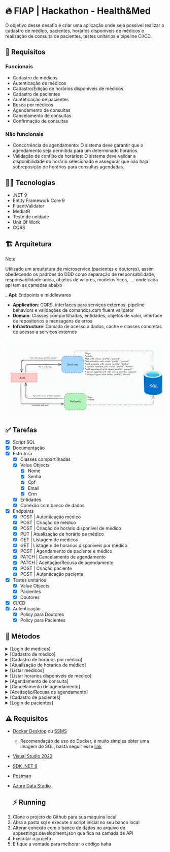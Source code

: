 # 🔥 FIAP | Hackathon - Health&Med

O objetivo desse desafio é criar uma aplicação onde seja possível realizar o cadastro de médico, pacientes, horários disponíveis de médicos e realização de consulta de pacientes, testes unitários e pipeline CI/CD.

## :stop_sign: Requisitos
### Funcionais
- Cadastro de médicos
- Autenticação de médicos
- Cadastro/Edição de horários dísponiveis de médicos
- Cadastro de pacientes
- Aunteticação de pacientes
- Busca por médicos
- Agendamento de consultas
- Cancelamento de consultas
- Confirmação de consultas

### Não funcionais
- Concorrência de agendamento: O sistema deve garantir que o agendamento seja permitida para um determinado horários.
- Validação de conflito de horários: O sistema deve validar a disponibilidade do horário selecionado e assegurar que não haja sobreposição de horários para consultas agendadas.

## :woman_technologist: Tecnologias
- .NET 9
- Entity Framework Core 9
- FluentValidator
- MediatR
- Teste de unidade
- Unit Of Work
- CQRS

## :building_construction: Arquitetura
> [!NOTE]
> Utilizado um arquitetura de microservice (pacientes e doutores), assim obedecendo os padrões do DDD como separação de responsabilidade, responsabilidade única, objetos de valores, modelos ricos, .... onde cada api tem as camadas abaixo

_ **Api**: Endpoints e middlewares
- **Application**: CQRS, interfaces para serviços externos, pipeline behaviors e validações de comandos.com fluent validator
- **Domain**: Classes compartilhadas, entidades, objetos de valor, interface de repositorios e mensagens de erros
- **Infrastructure**: Camada de acesso a dados, cache e classes concretas de acesso a serviços externos

<img src="./.assets/arch.png">

<!--## :deciduous_tree: Projeto
 src
    |-- building blocks
    |   |-- Hackathon.HealthMed.Kernel
    |   |   |-- DomainObjects (Aggragate, Value objects compartilhados)
    |   |   |-- Shared (Result pattern)
    |   |-- Hacktahon.HealthMed.Api.Core
    |   |   |-- Identidade (Dados compartilhado de autenticação)
    |-- services
    |   |-- medicos
    |   |   |-- Hackathon.HealtMed.Medico.Api
    |   |   |   |-- Controllers
    |   |   |   |-- Configuration (DI)
    |   |   |-- Hackathon.HealtMed.Medico.Application
    |   |   |   |-- CQRS
    |   |   |   |-- Abstrações (Interfaces de serviços externos)
    |   |   |-- Hackathon.HealtMed.Medico.Domain (Entidades)
    |   |   |   |-- Entidadades
    |   |   |-- Hackathon.HealtMed.Medico.Infrastructure (Banco de dados, serviços externos e cache)
    |   |   |   |-- Data (Acesso a banco)
    |   |   |   |-- Repositorios
    |   |-- pacientes
    |   |   |-- Hackathon.HealthMed.Pacientes.Api (Controller, entidades, validações)
tests
    |--  -->

## :white_check_mark: Tarefas
- [x] Script SQL
- [x] Documentação
- [x] Estrutura
    - [x] Classes compartilhadas
    - [x] Value Objects
        - [x] Nome
        - [x] Senha
        - [x] Cpf
        - [x] Email
        - [x] Crm
    - [x] Entidades
    - [x] Conexão com banco de dados
- [x] Endpoints
    - [x] POST | Autenticação médico
    - [x] POST | Criação de médico
    - [x] POST | Criação de horário disponível de médico
    - [x] PUT | Atualização de horário de médico
    - [x] GET | Listagem de medicos
    - [x] GET | Listagem de horarios disponiveis por médico
    - [x] POST | Agendamento de paciente e médico
    - [x] PATCH | Cancelamento de agendamento
    - [x] PATCH | Aceitação/Recusa de agendamento
    - [x] POST | Criação paciente
    - [x] POST | Autenticação paciente
- [x] Testes unitários
    - [x] Value Objects
    - [x] Pacientes
    - [x] Doutores
- [x] CI/CD
- [x] Autenticação
    - [x] Policy para Doutores
    - [x] Policy para Pacientes
    
## :bookmark: Métodos
<details>
    <summary>[Login de medicos]</summary>

```http
POST /api/v1/doctors/login
```

- #### Caso de sucesso
    - Será retornado um status code 200 com token


- #### Validação de dados
    - Caso o `email` informado não seja valido será retornado um BadRequest
    - Caso o `password` informado não seja valido será retornado um BadRequest

- #### Atributos
| Propriedade | Tipo | Obrigatório | Descrição | Exemplo válido | Exemplo inválido |
|----|----|----|----|----|----|
| Crm | String | Sim | Deve ser informado um crm válido | 123456 | teste |
| Password | String | Sim | Deve ser informado no mínimo 8 chars, 1 letra maiúscula, 1 letra min´´uscula, 1 numero e 1 char especial | Teste@123 | Teste

- #### Exemplo Request
    - ##### Válido
    ```json
    {
        "crm": "123456",
        "password": "Teste123*"
    }
    ```
    - ##### Response - Será retornado um Token
    ```
    "28eb0baa-e67a-4f64-86e1-cfa1326301c6"
    ```
    - ##### Validação - Password inválido
    ```json
    {
        "type": "https://tools.ietf.org/html/rfc7231#section-6.5.1",
        "title": "Password.Empty",
        "status": 400,
        "detail": "Password is empty"
    }
    ```
</details>
<details>
    <summary>[Cadastro de médico]</summary>

```http
POST /api/v1/doctors
```

- #### Caso de sucesso
    - Será retornado um status code 200 com o Id cadastrado do médico

- #### Caso de uso
    - Caso o `email` informado já esteja registrado será retornado um BadRequest
    - Caso o `cpf` informado já esteja registrado será retornado um BadRequest
    - Caso o `crm` informado já esteja registrado será retornado um BadRequest

- #### Validação de dados
    - Caso o `name` informado não seja valido será retornado um BadRequest
    - Caso o `email` informado não seja valido será retornado um BadRequest
    - Caso o `cpf` informado não seja valido será retornado um BadRequest
    - Caso o `crm` informado não seja valido será retornado um BadRequest

- #### Atributos
| Propriedade | Tipo | Obrigatório | Descrição | Exemplo válido | Exemplo inválido |
|----|----|----|----|----|----|
| Name | String | Sim | Deve ser informado o nome completo com apenas letras | Gabriel Teste | T3st#
| Email | String | Sim | Deve ser informado um e-mail válido | teste@gmail.com | teste@gmail |
| Cpf | String | Sim | Deve ser informado um cpf válido sem pontos e traço | 21644957051 | 216.449.570-51 |
| Crm | String | Sim | Só será permitido numeros, com número entre 6 e 7 | 1456214 | 154e45 |
| Password | String | Sim | Deve ser informado no mínimo 8 chars, 1 letra maiúscula, 1 letra min´´uscula, 1 numero e 1 char especial | Teste@123 | Teste
| Specialty | Enum | Sim | Deve ser informado a especialidade do médico | 1 | Cardiologista
    - 0 = Cardiology
    - 1 = Dermatology
    - 2 = Endocrinology
    - 3 = Gastroenterology
    - 4 = GeneralPractice
    - 5 = Gynecology
    - 6 = InfectiousDiseases
    - 7 = Nephrology
    - 8 = Neurology
    - 9 = Ophthalmology
    - 10 = Orthopedics
    - 11 = Otorhinolaryngology
    - 12 = Pediatrics
    - 13 = Psychiatry
    - 14 = Pulmonology
    - 15 = Radiology
    - 16 = Rheumatology
    - 17 = Urolog

- #### Exemplo Request
    - ##### Válido
    ```json
    {
        "name": "Gabriel Porto",
        "email": "gabriel.porto@teste.com",
        "cpf": "21644957051",
        "crm": "1456214",
        "password": "Teste123*"
    }
    ```
    - ##### Response - Será retornado um Guid com o Id do médico
    ```
    "28eb0baa-e67a-4f64-86e1-cfa1326301c6"
    ```
     - ##### Caso de uso - crm já cadastrado
    ```json
    {
        "type": "https://tools.ietf.org/html/rfc7231#section-6.5.1",
        "title": "Médico.CrmJaCadastrado",
        "status": 400,
        "detail": " O crm '123456' iformado já está cadastrado"
    }
    ```
    - ##### Validação - Nome inválido
    ```json
    {
        "type": "https://tools.ietf.org/html/rfc7231#section-6.5.1",
        "title": "Nome.NomeIncompleto",
        "status": 400,
        "detail": "Informe o nome completo"
    }
    ```
</details>
<details>
    <summary>[Cadastro de horarios por médico]</summary>

```http
POST /api/v1/doctors/schedule
```

- ### Autenticação
    - So é possível ser acessado por um doutor logado

- #### Caso de sucesso
    - Será retornado um status code 200 com o Id do horario cadastrado

- #### Caso de uso
    - Caso o `Id` informado não esteja registrado será retornado um NotFound
    - Caso o `date` informado seja uma data menor que a atual, será retornado um BadRequest
    - Caso o `start` ou `end` informado entre em conflito com algum horário cadastrado, será retornado um Conflict
    - Caso o `start` seja maior que o `end` será retornado um BadRequest
    - Caso o `start` ou `end` seja uma data inválida será retornado um BadRequest

- #### Atributos
| Propriedade | Tipo | Obrigatório | Descrição | Exemplo válido | Exemplo inválido |
|----|----|----|----|----|----|
| DoctorId | Guid | Sim | Deve ser informado o Id do doutor | 273b548a-63bc-424f-bb6a-0f60052c0f7a | T3st#
| Date | DateOnly | Sim | Deve ser informado uma data válida | "2025-01-01" | "01-12-2029" |
| Start | TimeSpan | Sim | Deve ser informado um horário válido | "09:23" | "15" |
| End | TimeSpan | Sim | Deve ser informado um horário válido | "11:00" | "25" |
| Price | Decimal | Sim | Deve ser informado o preço do agendamento | 299.99 | "25" |

- #### Exemplo Request
    - ##### Válido
    ```json
    {
        "doctorId": "273b548a-63bc-424f-bb6a-0f60052c0f7a",
        "date": "2025-01-31",
        "start": "09:42",
        "end": "10:00"
    }
    ```
    - ##### Response - Será retornado um Guid com o Id do médico
    ```
    "28eb0baa-e67a-4f64-86e1-cfa1326301c6"
    ```
     - ##### Caso de uso - Doutor não encontrado
    ```json
    {
        "type": "https://tools.ietf.org/html/rfc7231#section-6.5.4",
        "title": "Doctor.NotFound",
        "status": 404,
        "detail": "Doctor not found",
        "traceId": "00-73e350dc2606f3a74e699e599ddcd1fa-cb54e2e1ccc57acd-00"
    }
    ```
    - ##### Caso de uso - Horario já cadastrado
    ```json
    {
        "type": "https://tools.ietf.org/html/rfc7231#section-6.5.8",
        "title": "DoctorSchedule.ScheduleIsNotFree",
        "status": 409,
        "detail": "Doctor schedule is not free.",
        "traceId": "00-3bc071319f22599bb89ade8d0544533a-fe9df2d0d7610588-00"
    }
    ```
</details>
<details>
    <summary>[Atualização de horarios de médico]</summary>

```http
PUT /api/v1/doctors/{doctorScheduleId}/schedule
```

- ### Autenticação
    - So é possível ser acessado por um doutor logado

- #### Caso de sucesso
    - Será retornado um status code 204

- #### Caso de uso
    - Caso o `DoctorScheduleId` informado não esteja registrado será retornado um NotFound
    - Caso o `date` informado seja uma data menor que a atual, será retornado um BadRequest
    - Caso o `start` ou `end` informado entre em conflito com algum horário cadastrado, será retornado um Conflict
    - Caso o `start` seja maior que o `end` será retornado um BadRequest
    - Caso o `start` ou `end` seja uma data inválida será retornado um BadRequest
    - Caso o status do Schedule esteja para Pendente ou Aceito, será retornando um BadRequest

- #### Atributos
| Propriedade | Tipo | Obrigatório | Descrição | Exemplo válido | Exemplo inválido |
|----|----|----|----|----|----|
| DoctorScheduleId | Guid | Sim | Deve ser informado o Id do agendamento | 273b548a-63bc-424f-bb6a-0f60052c0f7a | T3st#
| Date | DateOnly | Sim | Deve ser informado uma data válida | "2025-01-01" | "01-12-2029" |
| Start | TimeSpan | Sim | Deve ser informado um horário válido | "09:23" | "15" |
| End | TimeSpan | Sim | Deve ser informado um horário válido | "11:00" | "25" |
| Price | Decimal | Sim | Deve ser informado o preço do agendamento | 299.99 | "25" |

- #### Exemplo Request
    - ##### Válido
    ```json
    {
        "doctorScheduleId": "273b548a-63bc-424f-bb6a-0f60052c0f7a",
        "date": "2025-01-31",
        "start": "09:42",
        "end": "10:00"
    }
    ```
    - ##### Response - 204 NoContent
    ```
    ```
     - ##### Caso de uso - Doutor não encontrado
    ```json
    {
        "type": "https://tools.ietf.org/html/rfc7231#section-6.5.4",
        "title": "Doctor.NotFound",
        "status": 404,
        "detail": "Doctor not found",
        "traceId": "00-73e350dc2606f3a74e699e599ddcd1fa-cb54e2e1ccc57acd-00"
    }
    ```
    - ##### Caso de uso - Horario já cadastrado
    ```json
    {
        "type": "https://tools.ietf.org/html/rfc7231#section-6.5.8",
        "title": "DoctorSchedule.ScheduleIsNotFree",
        "status": 409,
        "detail": "Doctor schedule is not free.",
        "traceId": "00-3bc071319f22599bb89ade8d0544533a-fe9df2d0d7610588-00"
    }
    ```
</details>
<details>
    <summary>[Listar medicos]</summary>

```http
GET /api/v1/doctors?page=1
```

- ### Autenticação
    - So é possível ser acessado por um paciente logado

- #### Caso de sucesso
    - Será retornado uma objeto tipo PagedList com dados de paginação

- #### Query Parametros
| Propriedade | Tipo | Obrigatório | Descrição | Exemplo válido | Exemplo inválido |
|----|----|----|----|----|----|
| Page | Number | Sim | Deve ser informado a página posicionada | 2 | false |
| PageSize | Number | Sim | Deve ser informado a quantidade que se deseja obter por página | 10 | false |
| Search | String |Não | Pode ser informado o nome, email, cpf ou crm para filtro | João |  |
| Specialty | Enum | Não | Pode ser informado a especialidade do médico para filtro | 1 | Testet |


- #### Exemplo Response
    - ##### Listagem
    ```json
    {
        "page": 1,
        "pageSize": 10,
        "totalCount": 20,
        "hasNextPage": true,
        "hasPreviousPage": false,
        "items": [
            {
                "doctorId: ": "62db978f-9999-45c9-9304-2d12554bd038",
                "name": "Hugo Almeida",
                "email": "hugo.almeida@teste.com",
                "cpf": "21644957051",
                "crm": "1456214",
                "specialty": 2
            },
            {
                "doctorId: ": "62db978f-9999-45c9-9304-2d12554bd038",
                "name": "Lucas Rocha",
                "email": "lucas.rocha@teste.com",
                "cpf": "21644957051",
                "crm": "1456213",
                "specialty": 1
            }
        ]
    }
    ```
</details>
<details>
    <summary>[Listar horarios disponiveis de medico]</summary>

```http
GET /api/v1/doctors/{doctorId}/available-schedule
```

- ### Autenticação
    - So é possível ser acessado por um paciente logado

- #### Caso de sucesso
    - Será retornado uma lista com os horarios disponiveis do médico informado

- #### Caso de uso
    - Caso o `doctorId` informado não esteja cadastrado, será retornado um 404

- #### Query Parametros
| Propriedade | Tipo | Obrigatório | Descrição | Exemplo válido | Exemplo inválido |
|----|----|----|----|----|----|
| DoctorId | Guid | Sim | Deve ser informado o id do médico | "62db978f-9999-45c9-9304-2d12554bd038" | false |

- #### Exemplo Response
    - ##### Listagem
    ```json
    [
        {
            "doctorScheduleId: ": "62db978f-9999-45c9-9304-2d12554bd038",
            "date": "2025-01-31",
            "start": "09:42",
            "end": "10:00",
            "price": 100.98
        },
        {
            "doctorScheduleId: ": "62db978f-9999-45c9-9304-2d12554bd038",
            "date": "2025-01-31",
            "start": "22:10",
            "end": "23:00",
            "price": 200.98
        }
    ]
    ```
</details>
<details>
    <summary>[Agendamento de consulta]</summary>

```http
POST /api/v1/doctors/{doctorScheduleId}/{patientId}/appointment
```

- ### Autenticação
    - So é possível ser acessado por um paciente logado

- #### Caso de sucesso
    - Será retornado um status code 204 NoContent

- #### Caso de uso
    - Caso o `DoctorScheduleId` informado não esteja registrado será retornado um NotFound
    - Caso o `PatientId` informado não esteja registrado será retornado um NotFound
    - Caso o `DoctorScheduleId` informado não esteja com status de `Free` será retornado um BadRequest

- #### Parametros de rota
| Propriedade | Tipo | Obrigatório | Descrição | Exemplo válido | Exemplo inválido |
|----|----|----|----|----|----|
| DoctorScheduleId | Guid | Sim | Deve ser informado o Id do horarios disponivel do doutor | 273b548a-63bc-424f-bb6a-0f60052c0f7a | T3st#
| PatientId | Guid | Sim | Deve ser informado o Id do paciente | 273b548a-63bc-424f-bb6a-0f60052c0f7a | T3st#

- #### Exemplo Request
    - ##### Válido
    ```json (não necessário)
    ```
    - ##### Response
    ```
    ```
     - ##### Caso de uso - Doutor não encontrado
    ```json
    {
        "type": "https://tools.ietf.org/html/rfc7231#section-6.5.4",
        "title": "DoctorSchedule.NotFound",
        "status": 404,
        "detail": "DoctorSchedule not found",
        "traceId": "00-73e350dc2606f3a74e699e599ddcd1fa-cb54e2e1ccc57acd-00"
    }
    ```
    - ##### Caso de uso - Horario já cadastrado
    ```json
    {
        "type": "https://tools.ietf.org/html/rfc7231#section-6.5.8",
        "title": "DoctorSchedule.ScheduleIsNotFree",
        "status": 409,
        "detail": "Doctor schedule is not free.",
        "traceId": "00-3bc071319f22599bb89ade8d0544533a-fe9df2d0d7610588-00"
    }
    ```
</details>
<details>
    <summary>[Cancelamento de agendamento]</summary>

```http
PATCH /api/v1/doctors/{doctorScheduleId}/appointment/cancel
```

- ### Autenticação
    - So é possível ser acessado por um doutor logado

- #### Caso de sucesso
    - Será retornado um status code 204 NoContent

- #### Caso de uso
    - Caso o `DoctorScheduleId` informado não esteja registrado será retornado um NotFound
    - Caso o `DoctorScheduleId` informado não esteja com status de `Pending` será retornado um BadRequest

- #### Parametros de rota
| Propriedade | Tipo | Obrigatório | Descrição | Exemplo válido | Exemplo inválido |
|----|----|----|----|----|----|
| DoctorScheduleId | Guid | Sim | Deve ser informado o Id do horarios disponivel do doutor | 273b548a-63bc-424f-bb6a-0f60052c0f7a | T3st# |

- #### Atributos
| Propriedade | Tipo | Obrigatório | Descrição | Exemplo válido | Exemplo inválido |
|----|----|----|----|----|----|
| Reason | String | Sim | Deve ser informado o motivo do cancelamento | Nao poderei ir a consulta | null |

- #### Exemplo Request
    - ##### Válido
    ```json 
    {
        "reason": "não poderei comparecer"
    }
    ```
    - ##### Response
    ```
    ```
    - ##### Caso de uso - Status inválido
    ```json
    {
        "type": "https://tools.ietf.org/html/rfc7231#section-6.5.1",
        "title": "DoctorSchedule.IsNotPending",
        "status": 400,
        "detail": "Doctor schedule is not pending.",
        "traceId": "00-4f57e8edb2a2faf10aea56a48c513d59-9a7f6cc87de71504-00"
    }
    ```
</details>
<details>
    <summary>[Aceitação/Recusa de agendamento]</summary>

```http
PATCH /api/v1/doctors/{doctorScheduleId}/appointment/status:{status}
```

- ### Autenticação
    - So é possível ser acessado por um doutor logado

- #### Caso de sucesso
    - Será retornado um status code 204 NoContent

- #### Caso de uso
    - Caso o `DoctorScheduleId` informado não esteja registrado será retornado um NotFound
    - Caso o `DoctorScheduleId` informado não esteja com status de `Pending` será retornado um BadRequest

- #### Parametros de rota
| Propriedade | Tipo | Obrigatório | Descrição | Exemplo válido | Exemplo inválido |
|----|----|----|----|----|----|
| DoctorScheduleId | Guid | Sim | Deve ser informado o Id do horarios disponivel do doutor | 273b548a-63bc-424f-bb6a-0f60052c0f7a | T3st# |
| Status | Bool | Sim | Deve ser informado se o agendamento foi aceito ou não | True | 0 |

- #### Exemplo Request
    - ##### Válido
    ```json (não necessário)
    ```
    - ##### Response
    ```
    ```
     - ##### Caso de uso - Doutor não encontrado
    ```json
    {
        "type": "https://tools.ietf.org/html/rfc7231#section-6.5.4",
        "title": "DoctorSchedule.NotFound",
        "status": 404,
        "detail": "DoctorSchedule not found",
        "traceId": "00-73e350dc2606f3a74e699e599ddcd1fa-cb54e2e1ccc57acd-00"
    }
    ```
    - ##### Caso de uso - Horario já cadastrado
    ```json
    {
        "type": "https://tools.ietf.org/html/rfc7231#section-6.5.1",
        "title": "DoctorSchedule.IsNotPending",
        "status": 400,
        "detail": "Doctor schedule is not pending.",
        "traceId": "00-4f57e8edb2a2faf10aea56a48c513d59-9a7f6cc87de71504-00"
    }
    ```
</details>
<details>
    <summary>[Cadastro de pacientes]</summary>

```http
POST /api/v1/patients
```

- #### Caso de sucesso
    - Será retornado um status code 200 com o Id cadastrado do paciente

- #### Caso de uso
    - Caso o `email` informado já esteja registrado será retornado um BadRequest
    - Caso o `cpf` informado já esteja registrado será retornado um BadRequest

- #### Validação de dados
    - Caso o `name` informado não seja valido será retornado um BadRequest
    - Caso o `email` informado não seja valido será retornado um BadRequest
    - Caso o `cpf` informado não seja valido será retornado um BadRequest
    - Caso o `password` informado não seja valido será retornado um BadRequest

- #### Atributos
| Propriedade | Tipo | Obrigatório | Descrição | Exemplo válido | Exemplo inválido |
|----|----|----|----|----|----|
| Name | String | Sim | Deve ser informado o nome completo com apenas letras | Gabriel Teste | T3st#
| Email | String | Sim | Deve ser informado um e-mail válido | teste@gmail.com | teste@gmail |
| Cpf | String | Sim | Deve ser informado um cpf válido sem pontos e traço | 21644957051 | 216.449.570-51 |
| Passoword | String | Sim | Deve ser informado no mínimo 8 chars, 1 letra maiúscula, 1 letra min´´uscula, 1 numero e 1 char especial | Teste@123 | Teste

- #### Exemplo Request
    - ##### Válido
    ```json
    {
        "name": "Gabriel Porto",
        "email": "gabriel.porto@teste.com",
        "cpf": "21644957051",
        "password": "Teste123*"
    }
    ```
    - ##### Response - Será retornado um Guid com o Id do paciente
    ```
    "28eb0baa-e67a-4f64-86e1-cfa1326301c6"
    ```
     - ##### Caso de uso - email já cadastrado
    ```json
    {
        "type": "https://tools.ietf.org/html/rfc7231#section-6.5.1",
        "title": "Paciente.EmailJaCadastrado",
        "status": 400,
        "detail": "O email 'teste@exemplo.com' informado já está cadastrado"
    }
    ```
    - ##### Validação - Nome inválido
    ```json
    {
        "type": "https://tools.ietf.org/html/rfc7231#section-6.5.1",
        "title": "Nome.NomeIncompleto",
        "status": 400,
        "detail": "Informe o nome completo"
    }
    ```
</details>
<details>
    <summary>[Login de pacientes]</summary>

```http
POST /api/v1/patients/login
```

- #### Caso de sucesso
    - Será retornado um status code 200 com token

- #### Validação de dados
    - Caso o `email` informado não seja valido será retornado um BadRequest
    - Caso o `cpf` informado não seja valido será retornado um BadRequest
    - Caso o `password` informado não seja valido será retornado um BadRequest

- #### Atributos
| Propriedade | Tipo | Obrigatório | Descrição | Exemplo válido | Exemplo inválido |
|----|----|----|----|----|----|
| Email | String | Não | Deve ser informado um e-mail válido | teste@gmail.com | teste@gmail |
| Cpf | String | Não | Deve ser informado um cpf válido | 83351678002 | 11122233344 |
| Password | String | Sim | Deve ser informado no mínimo 8 chars, 1 letra maiúscula, 1 letra min´´uscula, 1 numero e 1 char especial | Teste@123 | Teste

- #### Exemplo Request
    - ##### Válido
    ```json
    {
        "email": "gabriel.porto@teste.com",
        "password": "Teste123*"
    }
    ```
    - ##### Response - Será retornado um Token
    ```
    "28eb0baa-e67a-4f64-86e1-cfa1326301c6"
    ```
    - ##### Validação - Password inválido
    ```json
    {
        "type": "https://tools.ietf.org/html/rfc7231#section-6.5.1",
        "title": "Password.Empty",
        "status": 400,
        "detail": "Password is empty"
    }
    ```
</details>

## :warning: Requisitos
- [Docker Desktop](https://www.docker.com/products/docker-desktop/) ou [SSMS](https://learn.microsoft.com/pt-br/sql/ssms/download-sql-server-management-studio-ssms?view=sql-server-ver16)
    - Recomendação de uso do Docker, é muito simples obter uma imagem do SQL, basta seguir esse [link](https://balta.io/blog/sql-server-docker)
- [Visual Studio 2022](https://visualstudio.microsoft.com/pt-br/downloads/)
- [SDK .NET 9](https://dotnet.microsoft.com/pt-br/download/dotnet/9.0)
- [Postman](https://www.postman.com/downloads)
- [Azure Data Studio](https://learn.microsoft.com/pt-br/azure-data-studio/download-azure-data-studio?tabs=win-install%2Cwin-user-install%2Credhat-install%2Cwindows-uninstall%2Credhat-uninstall)

  ## :zap: Running
1. Clone o projeto do Github para sua maquina local
2. Abra a pasta sql e execute o script inicial no seu banco local
3. Alterar conexão com o banco de dados no arquivo de appsettings.development.json que fica na camada de API
4. Executar o projeto
6. E fique a vontade para melhorar o código haha

